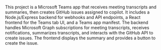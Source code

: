 <!-- Use this file to provide workspace-specific custom instructions to Copilot. For more details, visit https://code.visualstudio.com/docs/copilot/copilot-customization#_use-a-githubcopilotinstructionsmd-file -->

This project is a Microsoft Teams app that receives meeting transcripts and summaries, then creates GitHub issues assigned to copilot. It includes a Node.js/Express backend for webhooks and API endpoints, a React frontend for the Teams tab UI, and a Teams app manifest. The backend handles Microsoft Graph subscriptions for meeting transcripts, receives notifications, summarizes transcripts, and interacts with the GitHub API to create issues. The frontend displays the summary and provides a button to create the issue.
